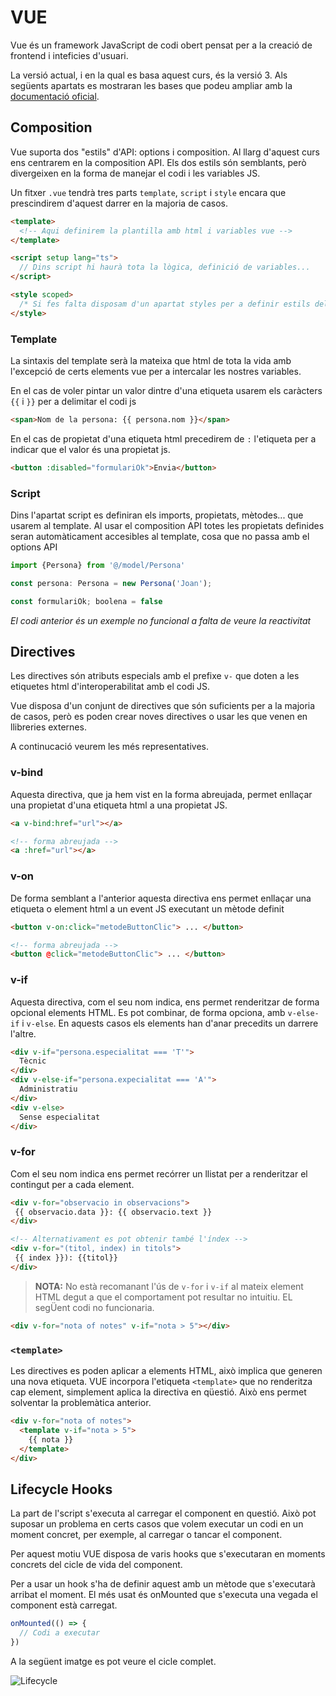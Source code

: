 # VUE

Vue és un framework JavaScript de codi obert pensat per a la creació de frontend i inteficies d'usuari.

La versió actual, i en la qual es basa aquest curs, és la versió 3. Als següents apartats es mostraran les bases que podeu ampliar amb la [documentació oficial](https://vuejs.org/guide/introduction.html).

## Composition

Vue suporta dos "estils" d'API: options i composition. Al llarg d'aquest curs ens centrarem en la composition API. Els dos estils són semblants, però divergeixen en la forma de manejar el codi i les variables JS.

Un fitxer `.vue` tendrà tres parts `template`, `script` i `style` encara que prescindirem d'aquest darrer en la majoria de casos.

```html
<template>
  <!-- Aqui definirem la plantilla amb html i variables vue -->
</template>

<script setup lang="ts">
  // Dins script hi haurà tota la lògica, definició de variables...
</script>

<style scoped>
  /* Si fes falta disposam d'un apartat styles per a definir estils del component. */
</style>
```

### Template

La sintaxis del template serà la mateixa que html de tota la vida amb l'excepció de certs elements vue per a intercalar les nostres variables.

En el cas de voler pintar un valor dintre d'una etiqueta usarem els caràcters `{{` i `}}` per a delimitar el codi js

```html
<span>Nom de la persona: {{ persona.nom }}</span>
```

En el cas de propietat d'una etiqueta html precedirem de `:` l'etiqueta per a indicar que el valor és una propietat js.

```html
<button :disabled="formulariOk">Envia</button>
```

### Script

Dins l'apartat script es definiran els imports, propietats, mètodes... que usarem al template. Al usar el composition API totes les propietats definides seran automàticament accesibles al template, cosa que no passa amb el options API

```typescript
import {Persona} from '@/model/Persona'

const persona: Persona = new Persona('Joan');

const formulariOk; boolena = false
```
*El codi anterior és un exemple no funcional a falta de veure la reactivitat*

## Directives

Les directives són atributs especials amb el prefixe `v-` que doten a les etiquetes html d'interoperabilitat amb el codi JS.

Vue disposa d'un conjunt de directives que són suficients per a la majoria de casos, però es poden crear noves directives o usar les que venen en llibreries externes.

A continucació veurem les més representatives.

### v-bind

Aquesta directiva, que ja hem vist en la forma abreujada, permet enllaçar una propietat d'una etiqueta html a una propietat JS.

```html
<a v-bind:href="url"></a>

<!-- forma abreujada -->
<a :href="url"></a>
```

### v-on

De forma semblant a l'anterior aquesta directiva ens permet enllaçar una etiqueta o element html a un event JS executant un mètode definit

```html
<button v-on:click="metodeButtonClic"> ... </button>

<!-- forma abreujada -->
<button @click="metodeButtonClic"> ... </button>
```

### v-if

Aquesta directiva, com el seu nom indica, ens permet renderitzar de forma opcional elements HTML. Es pot combinar, de forma opciona, amb `v-else-if` i `v-else`. En aquests casos els elements han d'anar precedits un darrere l'altre.

```html
<div v-if="persona.especialitat === 'T'">
  Tècnic
</div>
<div v-else-if="persona.expecialitat === 'A'">
  Administratiu
</div>
<div v-else>
  Sense especialitat
</div>
```

### v-for

Com el seu nom indica ens permet recórrer un llistat per a renderitzar el contingut per a cada element.

```html
<div v-for="observacio in observacions">
 {{ observacio.data }}: {{ observacio.text }}
</div>

<!-- Alternativament es pot obtenir també l'índex -->
<div v-for="(titol, index) in titols">
 {{ index }}): {{titol}}
</div>
```

> **NOTA:** No està recomanant l'ús de `v-for` i `v-if` al mateix element HTML degut a que el comportament pot resultar no intuitiu. EL segÜent codi no funcionaria.

```html
<div v-for="nota of notes" v-if="nota > 5"></div>
```

### `<template>`

Les directives es poden aplicar a elements HTML, això implica que generen una nova etiqueta. VUE incorpora l'etiqueta `<template>` que no renderitza cap element, simplement aplica la directiva en qüestió. Això ens permet solventar la problemàtica anterior.

```html
<div v-for="nota of notes">
  <template v-if="nota > 5">
    {{ nota }}
  </template>
</div>
```

## Lifecycle Hooks

La part de l'script s'executa al carregar el component en questió. Això pot suposar un problema en certs casos que volem executar un codi en un moment concret, per exemple, al carregar o tancar el component.

Per aquest motiu VUE disposa de varis hooks que s'executaran en moments concrets del cicle de vida del component.

Per a usar un hook s'ha de definir aquest amb un mètode que s'executarà arribat el moment. El més usat és onMounted que s'executa una vegada el component està carregat.

```typescript
onMounted(() => {
  // Codi a executar
})
```

A la següent imatge es pot veure el cicle complet.

![Lifecycle]('./imatges/lifecycle.png')